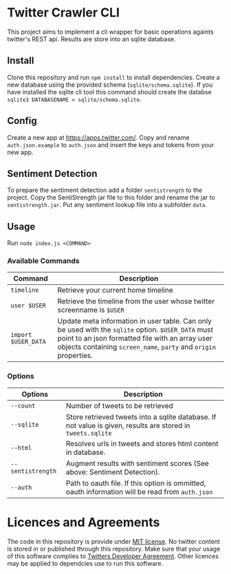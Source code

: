 # Twitter Crawler CLI

This project aims to implement a cli wrapper for basic operations againts twitter's REST api. Results are store into an sqlite database.

## Install

Clone this repository and run `npm install` to install dependencies. Create a new database using the provided schema (`sqlite/schema.sqlite`). If you have installed the sqlite cli tool this command should create the databse `sqlite3 DATABASENAME < sqlite/schema.sqlite`. 

## Config

Create a new app at https://apps.twitter.com/. Copy and rename `auth.json.example` to `auth.json` and insert the keys and tokens from your new app.

## Sentiment Detection

To prepare the sentiment detection add a folder `sentistrength` to the project. Copy the SentiStrength jar file to this folder and rename the jar to `sentistrength.jar`. Put any sentiment lookup file into a subfolder `data`.

## Usage

Run `node index.js <COMMAND>`

### Available Commands

| Command | Description |
| ------- | ----------- |
| `timeline` | Retrieve your current home timeline |
| `user $USER` | Retrieve the timeline from the user whose twitter screenname is `$USER` |
| `import $USER_DATA` | Update meta information in user table. Can only be used with the `sqlite` option. `$USER_DATA` must point to an json formatted file with an array user objects containing `screen_name`, `party` and `origin` properties. |

### Options

| Options | Description |
| ------- | ----------- |
| `--count` | Number of tweets to be retrieved |
| `--sqlite` | Store retrieved tweets into a sqlite database. If not value is given, results are stored in `tweets.sqlite` |
| `--html` | Resolves urls in tweets and stores html content in database. |
| `--sentistrength` | Augment results with sentiment scores (See above: Sentiment Detection). |
| `--auth` | Path to oauth file. If this option is ommitted, oauth information will be read from `auth.json` |


# Licences and Agreements

The code in this repository is provide under [MIT license](License.md). No twitter content is stored in or published through this repository. Make sure that your usage of this software complies to [Twitters Developer Agreement](https://dev.twitter.com/overview/terms/agreement-and-policy). Other licences may be applied to dependcies use to run this software.
